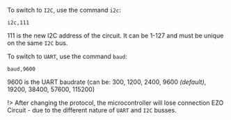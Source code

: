 
To switch to `I2C`, use the command `i2c`:
```
i2c,111
```
111 is the new I2C address of the circuit. It can be 1-127 and must be unique on the same `I2C` bus.

To switch to `UART`, use the command `baud`:
```
baud,9600
```
9600 is the UART baudrate (can be: 300, 1200, 2400, 9600 _(default)_, 19200, 38400, 57600, 115200)

!> After changing the protocol, the microcontroller will lose connection EZO Circuit - due to the different nature of `UART` and `I2C` busses.  
